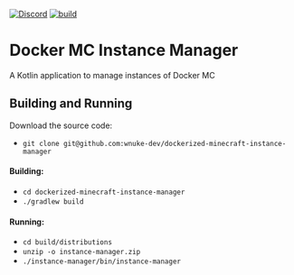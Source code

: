 [![Discord](https://img.shields.io/discord/745728805678874800?logo=discord)](https://discord.gg/MwBvhEz)
[![build](https://github.com/wnuke-dev/dockerized-minecraft-instance-manager/workflows/Java%20CI%20with%20Gradle/badge.svg)]((https://github.com/wnuke-dev/dockerized-minecraft-instance-manager/actions?query=workflow%3A%22Java%20CI%20with%20Gradle%22))
# Docker MC Instance Manager

A Kotlin application to manage instances of Docker MC

## Building and Running

Download the source code:

 - `git clone git@github.com:wnuke-dev/dockerized-minecraft-instance-manager`

#### Building:

 - `cd dockerized-minecraft-instance-manager`
 - `./gradlew build`
 
#### Running:
 
 - `cd build/distributions`
 - `unzip -o instance-manager.zip`
 - `./instance-manager/bin/instance-manager`
